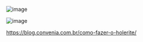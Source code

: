 ![image](https://github.com/JpythonS/PIM/assets/53958777/d6bf3edf-ba1d-49a8-a3d8-bf409bb22c53)


![image](https://github.com/JpythonS/PIM/assets/53958777/cf35a82a-cedb-4c38-b13e-5fb2be19b7af)

https://blog.convenia.com.br/como-fazer-o-holerite/
